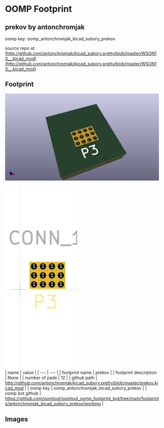 # OOMP Footprint  
## prekov  by antonchromjak  
  
oomp key: oomp_antonchromjak_kicad_subory_prekov  
  
source repo at: [http://github.com/antonchromjak/kicad_subory.pretty/blob/master/WSON10__.kicad_mod](http://github.com/antonchromjak/kicad_subory.pretty/blob/master/WSON10__.kicad_mod)  
## Footprint  
  
[![working_kicad_pcb_3d.png](working_kicad_pcb_3d_600.png)](working_kicad_pcb_3d.png)  
  
[![working.png](working_600.png)](working.png)  
| name | value | 
| --- | --- | 
| footprint name | prekov | 
| footprint description | None | 
| number of pads | 12 | 
| github path | http://github.com/antonchromjak/kicad_subory.pretty/blob/master/prekov.kicad_mod | 
| oomp key | oomp_antonchromjak_kicad_subory_prekov | 
| oomp bot github | https://github.com/oomlout/oomlout_oomp_footprint_bot/tree/main/footprints/antonchromjak_kicad_subory_prekov/working | 
## Images  
